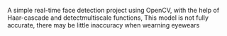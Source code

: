 A simple real-time face detection project using OpenCV, with the help of Haar-cascade and detectmultiscale functions, This model is not fully accurate, there may be little inaccuracy when wearning eyewears  
